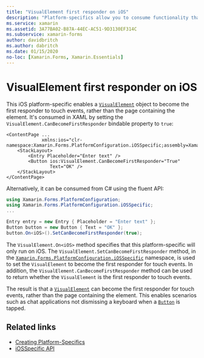 ```yaml
---
title: "VisualElement first responder on iOS"
description: "Platform-specifics allow you to consume functionality that's only available on a specific platform, without implementing custom renderers or effects. This article explains how to consume the iOS platform-specific that enables a VisualElement object to become the first responder to touch events."
ms.service: xamarin
ms.assetid: 3A77BA02-B87A-44EC-AC51-9D3130EF314C
ms.subservice: xamarin-forms
author: davidbritch
ms.author: dabritch
ms.date: 01/15/2020
no-loc: [Xamarin.Forms, Xamarin.Essentials]
---
```


# VisualElement first responder on iOS

This iOS platform-specific enables a [`VisualElement`](xref:Xamarin.Forms.VisualElement) object to become the first responder to touch events, rather than the page containing the element. It's consumed in XAML by setting the `VisualElement.CanBecomeFirstResponder` bindable property to `true`:

```xaml
<ContentPage ...
             xmlns:ios="clr-namespace:Xamarin.Forms.PlatformConfiguration.iOSSpecific;assembly=Xamarin.Forms.Core">
    <StackLayout>
        <Entry Placeholder="Enter text" />
        <Button ios:VisualElement.CanBecomeFirstResponder="True"
                Text="OK" />
    </StackLayout>
</ContentPage>
```

Alternatively, it can be consumed from C# using the fluent API:

```csharp
using Xamarin.Forms.PlatformConfiguration;
using Xamarin.Forms.PlatformConfiguration.iOSSpecific;
...

Entry entry = new Entry { Placeholder = "Enter text" };
Button button = new Button { Text = "OK" };
button.On<iOS>().SetCanBecomeFirstResponder(true);
```

The `VisualElement.On<iOS>` method specifies that this platform-specific will only run on iOS. The `VisualElement.SetCanBecomeFirstResponder` method, in the [`Xamarin.Forms.PlatformConfiguration.iOSSpecific`](xref:Xamarin.Forms.PlatformConfiguration.iOSSpecific) namespace, is used to set the `VisualElement` to become the first responder for touch events. In addition, the `VisualElement.CanBecomeFirstResponder` method can be used to return whether the `VisualElement` is the first responder to touch events.

The result is that a [`VisualElement`](xref:Xamarin.Forms.VisualElement) can become the first responder for touch events, rather than the page containing the element. This enables scenarios such as chat applications not dismissing a keyboard when a [`Button`](xref:Xamarin.Forms.Button) is tapped.

## Related links

- [Creating Platform-Specifics](~/xamarin-forms/platform/platform-specifics/index.md#creating-platform-specifics)
- [iOSSpecific API](xref:Xamarin.Forms.PlatformConfiguration.iOSSpecific)

